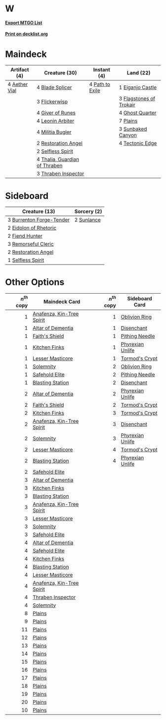 # W

#### [Export MTGO List](../collection/W/W.txt)
#### [Print on decklist.org](http://decklist.org/?deckmain=4%09Aether%20Vial%0A4%09Blade%20Splicer%0A1%09Eiganjo%20Castle%0A3%09Flagstones%20of%20Trokair%0A3%09Flickerwisp%0A4%09Ghost%20Quarter%0A4%09Giver%20of%20Runes%0A4%09Leonin%20Arbiter%0A4%09Militia%20Bugler%0A4%09Path%20to%20Exile%0A7%09Plains%0A2%09Restoration%20Angel%0A2%09Selfless%20Spirit%0A3%09Sunbaked%20Canyon%0A4%09Tectonic%20Edge%0A4%09Thalia,%20Guardian%20of%20Thraben%0A3%09Thraben%20Inspector&deckside=3%09Burrenton%20Forge-Tender%0A2%09Eidolon%20of%20Rhetoric%0A2%09Fiend%20Hunter%0A3%09Remorseful%20Cleric%0A2%09Restoration%20Angel%0A1%09Selfless%20Spirit%0A2%09Sunlance)
# Maindeck

|                                     Artifact (4)                                      |                                             Creature (30)                                              |                                       Instant (4)                                        |                                            Land (22)                                             |
|---------------------------------------------------------------------------------------|--------------------------------------------------------------------------------------------------------|------------------------------------------------------------------------------------------|--------------------------------------------------------------------------------------------------|
|4 [Aether Vial](http://gatherer.wizards.com/Pages/Card/Details.aspx?multiverseid=48146)|4 [Blade Splicer](http://gatherer.wizards.com/Pages/Card/Details.aspx?multiverseid=425828)              |4 [Path to Exile](http://gatherer.wizards.com/Pages/Card/Details.aspx?multiverseid=220511)|1 [Eiganjo Castle](http://gatherer.wizards.com/Pages/Card/Details.aspx?multiverseid=79205)        |
|                                                                                       |3 [Flickerwisp](http://gatherer.wizards.com/Pages/Card/Details.aspx?multiverseid=376338)                |                                                                                          |3 [Flagstones of Trokair](http://gatherer.wizards.com/Pages/Card/Details.aspx?multiverseid=116733)|
|                                                                                       |4 [Giver of Runes](http://gatherer.wizards.com/Pages/Card/Details.aspx?multiverseid=463962)             |                                                                                          |4 [Ghost Quarter](http://gatherer.wizards.com/Pages/Card/Details.aspx?multiverseid=389534)        |
|                                                                                       |4 [Leonin Arbiter](http://gatherer.wizards.com/Pages/Card/Details.aspx?multiverseid=432996)             |                                                                                          |7 [Plains](http://gatherer.wizards.com/Pages/Card/Details.aspx?multiverseid=439856)               |
|                                                                                       |4 [Militia Bugler](http://gatherer.wizards.com/Pages/Card/Details.aspx?multiverseid=447165)             |                                                                                          |3 [Sunbaked Canyon](http://gatherer.wizards.com/Pages/Card/Details.aspx?multiverseid=464196)      |
|                                                                                       |2 [Restoration Angel](http://gatherer.wizards.com/Pages/Card/Details.aspx?multiverseid=240096)          |                                                                                          |4 [Tectonic Edge](http://gatherer.wizards.com/Pages/Card/Details.aspx?multiverseid=389711)        |
|                                                                                       |2 [Selfless Spirit](http://gatherer.wizards.com/Pages/Card/Details.aspx?multiverseid=414332)            |                                                                                          |                                                                                                  |
|                                                                                       |4 [Thalia, Guardian of Thraben](http://gatherer.wizards.com/Pages/Card/Details.aspx?multiverseid=442025)|                                                                                          |                                                                                                  |
|                                                                                       |3 [Thraben Inspector](http://gatherer.wizards.com/Pages/Card/Details.aspx?multiverseid=409784)          |                                                                                          |                                                                                                  |


# Sideboard

|                                           Creature (13)                                           |                                     Sorcery (2)                                     |
|---------------------------------------------------------------------------------------------------|-------------------------------------------------------------------------------------|
|3 [Burrenton Forge-Tender](http://gatherer.wizards.com/Pages/Card/Details.aspx?multiverseid=438580)|2 [Sunlance](http://gatherer.wizards.com/Pages/Card/Details.aspx?multiverseid=222776)|
|2 [Eidolon of Rhetoric](http://gatherer.wizards.com/Pages/Card/Details.aspx?multiverseid=380409)   |                                                                                     |
|2 [Fiend Hunter](http://gatherer.wizards.com/Pages/Card/Details.aspx?multiverseid=442003)          |                                                                                     |
|3 [Remorseful Cleric](http://gatherer.wizards.com/Pages/Card/Details.aspx?multiverseid=447169)     |                                                                                     |
|2 [Restoration Angel](http://gatherer.wizards.com/Pages/Card/Details.aspx?multiverseid=240096)     |                                                                                     |
|1 [Selfless Spirit](http://gatherer.wizards.com/Pages/Card/Details.aspx?multiverseid=414332)       |                                                                                     |


# Other Options

|*n*<sup>th</sup> copy|                                           Maindeck Card                                            |*n*<sup>th</sup> copy|                                      Sideboard Card                                       |
|--------------------:|----------------------------------------------------------------------------------------------------|--------------------:|-------------------------------------------------------------------------------------------|
|                    1|[Anafenza, Kin-Tree Spirit](http://gatherer.wizards.com/Pages/Card/Details.aspx?multiverseid=394490)|                    1|[Oblivion Ring](http://gatherer.wizards.com/Pages/Card/Details.aspx?multiverseid=174909)   |
|                    1|[Altar of Dementia](http://gatherer.wizards.com/Pages/Card/Details.aspx?multiverseid=382212)        |                    1|[Disenchant](http://gatherer.wizards.com/Pages/Card/Details.aspx?multiverseid=847)         |
|                    1|[Faith's Shield](http://gatherer.wizards.com/Pages/Card/Details.aspx?multiverseid=262696)           |                    1|[Pithing Needle](http://gatherer.wizards.com/Pages/Card/Details.aspx?multiverseid=129526)  |
|                    1|[Kitchen Finks](http://gatherer.wizards.com/Pages/Card/Details.aspx?multiverseid=370458)            |                    1|[Phyrexian Unlife](http://gatherer.wizards.com/Pages/Card/Details.aspx?multiverseid=218058)|
|                    1|[Lesser Masticore](http://gatherer.wizards.com/Pages/Card/Details.aspx?multiverseid=464174)         |                    1|[Tormod's Crypt](http://gatherer.wizards.com/Pages/Card/Details.aspx?multiverseid=389723)  |
|                    1|[Solemnity](http://gatherer.wizards.com/Pages/Card/Details.aspx?multiverseid=430711)                |                    2|[Oblivion Ring](http://gatherer.wizards.com/Pages/Card/Details.aspx?multiverseid=174909)   |
|                    1|[Safehold Elite](http://gatherer.wizards.com/Pages/Card/Details.aspx?multiverseid=146077)           |                    2|[Pithing Needle](http://gatherer.wizards.com/Pages/Card/Details.aspx?multiverseid=129526)  |
|                    1|[Blasting Station](http://gatherer.wizards.com/Pages/Card/Details.aspx?multiverseid=51131)          |                    2|[Disenchant](http://gatherer.wizards.com/Pages/Card/Details.aspx?multiverseid=847)         |
|                    2|[Altar of Dementia](http://gatherer.wizards.com/Pages/Card/Details.aspx?multiverseid=382212)        |                    2|[Phyrexian Unlife](http://gatherer.wizards.com/Pages/Card/Details.aspx?multiverseid=218058)|
|                    2|[Faith's Shield](http://gatherer.wizards.com/Pages/Card/Details.aspx?multiverseid=262696)           |                    2|[Tormod's Crypt](http://gatherer.wizards.com/Pages/Card/Details.aspx?multiverseid=389723)  |
|                    2|[Kitchen Finks](http://gatherer.wizards.com/Pages/Card/Details.aspx?multiverseid=370458)            |                    3|[Tormod's Crypt](http://gatherer.wizards.com/Pages/Card/Details.aspx?multiverseid=389723)  |
|                    2|[Anafenza, Kin-Tree Spirit](http://gatherer.wizards.com/Pages/Card/Details.aspx?multiverseid=394490)|                    3|[Disenchant](http://gatherer.wizards.com/Pages/Card/Details.aspx?multiverseid=847)         |
|                    2|[Solemnity](http://gatherer.wizards.com/Pages/Card/Details.aspx?multiverseid=430711)                |                    3|[Phyrexian Unlife](http://gatherer.wizards.com/Pages/Card/Details.aspx?multiverseid=218058)|
|                    2|[Lesser Masticore](http://gatherer.wizards.com/Pages/Card/Details.aspx?multiverseid=464174)         |                    4|[Tormod's Crypt](http://gatherer.wizards.com/Pages/Card/Details.aspx?multiverseid=389723)  |
|                    2|[Blasting Station](http://gatherer.wizards.com/Pages/Card/Details.aspx?multiverseid=51131)          |                    4|[Phyrexian Unlife](http://gatherer.wizards.com/Pages/Card/Details.aspx?multiverseid=218058)|
|                    2|[Safehold Elite](http://gatherer.wizards.com/Pages/Card/Details.aspx?multiverseid=146077)           |                     |                                                                                           |
|                    3|[Altar of Dementia](http://gatherer.wizards.com/Pages/Card/Details.aspx?multiverseid=382212)        |                     |                                                                                           |
|                    3|[Kitchen Finks](http://gatherer.wizards.com/Pages/Card/Details.aspx?multiverseid=370458)            |                     |                                                                                           |
|                    3|[Blasting Station](http://gatherer.wizards.com/Pages/Card/Details.aspx?multiverseid=51131)          |                     |                                                                                           |
|                    3|[Anafenza, Kin-Tree Spirit](http://gatherer.wizards.com/Pages/Card/Details.aspx?multiverseid=394490)|                     |                                                                                           |
|                    3|[Lesser Masticore](http://gatherer.wizards.com/Pages/Card/Details.aspx?multiverseid=464174)         |                     |                                                                                           |
|                    3|[Solemnity](http://gatherer.wizards.com/Pages/Card/Details.aspx?multiverseid=430711)                |                     |                                                                                           |
|                    3|[Safehold Elite](http://gatherer.wizards.com/Pages/Card/Details.aspx?multiverseid=146077)           |                     |                                                                                           |
|                    4|[Altar of Dementia](http://gatherer.wizards.com/Pages/Card/Details.aspx?multiverseid=382212)        |                     |                                                                                           |
|                    4|[Safehold Elite](http://gatherer.wizards.com/Pages/Card/Details.aspx?multiverseid=146077)           |                     |                                                                                           |
|                    4|[Kitchen Finks](http://gatherer.wizards.com/Pages/Card/Details.aspx?multiverseid=370458)            |                     |                                                                                           |
|                    4|[Blasting Station](http://gatherer.wizards.com/Pages/Card/Details.aspx?multiverseid=51131)          |                     |                                                                                           |
|                    4|[Lesser Masticore](http://gatherer.wizards.com/Pages/Card/Details.aspx?multiverseid=464174)         |                     |                                                                                           |
|                    4|[Anafenza, Kin-Tree Spirit](http://gatherer.wizards.com/Pages/Card/Details.aspx?multiverseid=394490)|                     |                                                                                           |
|                    4|[Thraben Inspector](http://gatherer.wizards.com/Pages/Card/Details.aspx?multiverseid=409784)        |                     |                                                                                           |
|                    4|[Solemnity](http://gatherer.wizards.com/Pages/Card/Details.aspx?multiverseid=430711)                |                     |                                                                                           |
|                    8|[Plains](http://gatherer.wizards.com/Pages/Card/Details.aspx?multiverseid=439856)                   |                     |                                                                                           |
|                    9|[Plains](http://gatherer.wizards.com/Pages/Card/Details.aspx?multiverseid=439856)                   |                     |                                                                                           |
|                   11|[Plains](http://gatherer.wizards.com/Pages/Card/Details.aspx?multiverseid=439856)                   |                     |                                                                                           |
|                   12|[Plains](http://gatherer.wizards.com/Pages/Card/Details.aspx?multiverseid=439856)                   |                     |                                                                                           |
|                   13|[Plains](http://gatherer.wizards.com/Pages/Card/Details.aspx?multiverseid=439856)                   |                     |                                                                                           |
|                   14|[Plains](http://gatherer.wizards.com/Pages/Card/Details.aspx?multiverseid=439856)                   |                     |                                                                                           |
|                   15|[Plains](http://gatherer.wizards.com/Pages/Card/Details.aspx?multiverseid=439856)                   |                     |                                                                                           |
|                   16|[Plains](http://gatherer.wizards.com/Pages/Card/Details.aspx?multiverseid=439856)                   |                     |                                                                                           |
|                   17|[Plains](http://gatherer.wizards.com/Pages/Card/Details.aspx?multiverseid=439856)                   |                     |                                                                                           |
|                   18|[Plains](http://gatherer.wizards.com/Pages/Card/Details.aspx?multiverseid=439856)                   |                     |                                                                                           |
|                   19|[Plains](http://gatherer.wizards.com/Pages/Card/Details.aspx?multiverseid=439856)                   |                     |                                                                                           |
|                   20|[Plains](http://gatherer.wizards.com/Pages/Card/Details.aspx?multiverseid=439856)                   |                     |                                                                                           |
|                   10|[Plains](http://gatherer.wizards.com/Pages/Card/Details.aspx?multiverseid=439856)                   |                     |                                                                                           |

